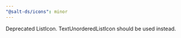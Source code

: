 ```yaml
---
"@salt-ds/icons": minor
---
```


Deprecated ListIcon. TextUnorderedListIcon should be used instead.
